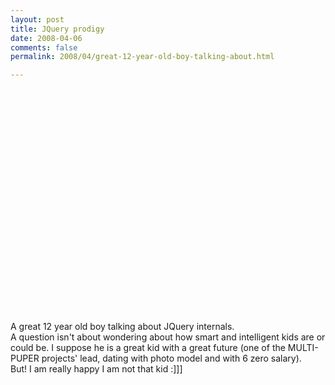 ```yaml
---
layout: post
title: JQuery prodigy
date: 2008-04-06
comments: false
permalink: 2008/04/great-12-year-old-boy-talking-about.html

---
```


<object height="355" width="425"><param name="movie" value="http://www.youtube.com/v/8mwKq7_JlS8&amp;hl=en"><param name="wmode" value="transparent"><embed src="http://www.youtube.com/v/8mwKq7_JlS8&amp;hl=en" type="application/x-shockwave-flash" wmode="transparent" height="355" width="425"></embed></object><br /><br />A great 12 year old boy talking about JQuery internals.<br />A question isn't about wondering about how smart and intelligent kids are or could be. I suppose he is a great kid with a great future (one of the MULTI-PUPER projects' lead, dating with photo model and with 6 zero salary).<br />But! I am really happy I am not that kid :]]]

